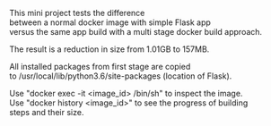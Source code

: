 This mini project tests the difference  
between a normal docker image with simple Flask app  
versus the same app build with a multi stage docker build approach.

The result is a reduction in size from 1.01GB to 157MB.

All installed packages from first stage are copied  
to /usr/local/lib/python3.6/site-packages (location of Flask).

Use "docker exec -it <image_id> /bin/sh" to inspect the image.  
Use "docker history <image_id>" to see the progress of building  
steps and their size.
